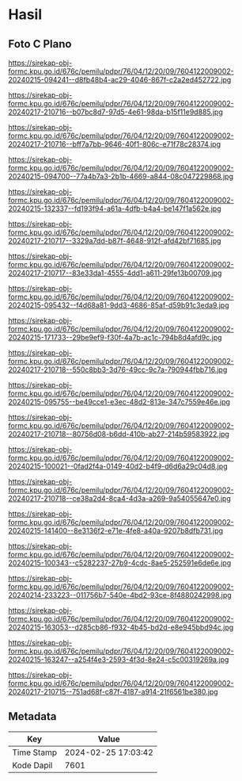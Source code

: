 # Hasil

## Foto C Plano

https://sirekap-obj-formc.kpu.go.id/676c/pemilu/pdpr/76/04/12/20/09/7604122009002-20240215-094241--d8fb48b4-ac29-4046-867f-c2a2ed452722.jpg

https://sirekap-obj-formc.kpu.go.id/676c/pemilu/pdpr/76/04/12/20/09/7604122009002-20240217-210716--b07bc8d7-97d5-4e61-98da-b15f11e9d885.jpg

https://sirekap-obj-formc.kpu.go.id/676c/pemilu/pdpr/76/04/12/20/09/7604122009002-20240217-210716--bff7a7bb-9646-40f1-806c-e71f78c28374.jpg

https://sirekap-obj-formc.kpu.go.id/676c/pemilu/pdpr/76/04/12/20/09/7604122009002-20240215-094700--77a4b7a3-2b1b-4669-a844-08c047229868.jpg

https://sirekap-obj-formc.kpu.go.id/676c/pemilu/pdpr/76/04/12/20/09/7604122009002-20240215-132337--fd193f94-a61a-4dfb-b4a4-be147f1a562e.jpg

https://sirekap-obj-formc.kpu.go.id/676c/pemilu/pdpr/76/04/12/20/09/7604122009002-20240217-210717--3329a7dd-b87f-4648-912f-afd42bf71685.jpg

https://sirekap-obj-formc.kpu.go.id/676c/pemilu/pdpr/76/04/12/20/09/7604122009002-20240217-210717--83e33da1-4555-4dd1-a611-29fe13b00709.jpg

https://sirekap-obj-formc.kpu.go.id/676c/pemilu/pdpr/76/04/12/20/09/7604122009002-20240215-095432--f4d68a81-9dd3-4686-85af-d59b91c3eda9.jpg

https://sirekap-obj-formc.kpu.go.id/676c/pemilu/pdpr/76/04/12/20/09/7604122009002-20240215-171733--29be9ef9-f30f-4a7b-ac1c-794b8d4afd9c.jpg

https://sirekap-obj-formc.kpu.go.id/676c/pemilu/pdpr/76/04/12/20/09/7604122009002-20240217-210718--550c8bb3-3d76-49cc-9c7a-790944fbb716.jpg

https://sirekap-obj-formc.kpu.go.id/676c/pemilu/pdpr/76/04/12/20/09/7604122009002-20240215-095755--be49cce1-e3ec-48d2-813e-347c7559e46e.jpg

https://sirekap-obj-formc.kpu.go.id/676c/pemilu/pdpr/76/04/12/20/09/7604122009002-20240217-210718--80756d08-b6dd-410b-ab27-214b59583922.jpg

https://sirekap-obj-formc.kpu.go.id/676c/pemilu/pdpr/76/04/12/20/09/7604122009002-20240215-100021--0fad2f4a-0149-40d2-b4f9-d6d6a29c04d8.jpg

https://sirekap-obj-formc.kpu.go.id/676c/pemilu/pdpr/76/04/12/20/09/7604122009002-20240217-210718--ce38a2d4-8ca4-4d3a-a269-9a54055647e0.jpg

https://sirekap-obj-formc.kpu.go.id/676c/pemilu/pdpr/76/04/12/20/09/7604122009002-20240215-141400--8e3136f2-e71e-4fe8-a40a-9207b8dfb731.jpg

https://sirekap-obj-formc.kpu.go.id/676c/pemilu/pdpr/76/04/12/20/09/7604122009002-20240215-100343--c5282237-27b9-4cdc-8ae5-252591e6de6e.jpg

https://sirekap-obj-formc.kpu.go.id/676c/pemilu/pdpr/76/04/12/20/09/7604122009002-20240214-233223--011756b7-540e-4bd2-93ce-8f4880242998.jpg

https://sirekap-obj-formc.kpu.go.id/676c/pemilu/pdpr/76/04/12/20/09/7604122009002-20240215-163053--d285cb86-f932-4b45-bd2d-e8e945bbd94c.jpg

https://sirekap-obj-formc.kpu.go.id/676c/pemilu/pdpr/76/04/12/20/09/7604122009002-20240215-163247--a254f4e3-2593-4f3d-8e24-c5c00319269a.jpg

https://sirekap-obj-formc.kpu.go.id/676c/pemilu/pdpr/76/04/12/20/09/7604122009002-20240217-210715--751ad68f-c87f-4187-a914-21f6561be380.jpg


## Metadata

| Key        | Value               |
| ---------- | ------------------- |
| Time Stamp | 2024-02-25 17:03:42 |
| Kode Dapil | 7601                |



